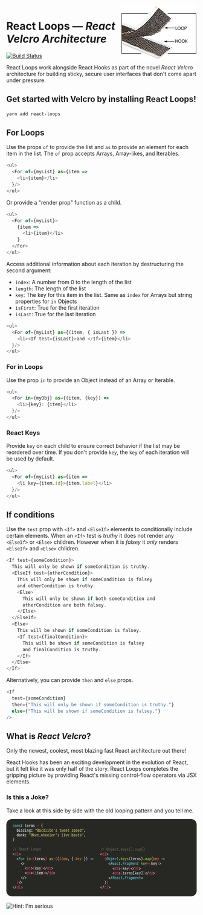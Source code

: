 <img align="right" src="assets/hook-and-loop.gif">

# React Loops — _React Velcro Architecture_

[![Build Status](https://travis-ci.com/leebyron/react-loops.svg?branch=master)](https://travis-ci.com/leebyron/react-loops)

React Loops work alongside React Hooks as part of the novel _React Velcro_
architecture for building sticky, secure user interfaces that don't come apart
under pressure.

## Get started with Velcro by installing React Loops!

```sh
yarn add react-loops
```

## For Loops

Use the props `of` to provide the list and `as` to provide an element for
each item in the list. The `of` prop accepts Arrays, Array-likes,
and Iterables.

```js
<ul>
  <For of={myList} as={item =>
    <li>{item}</li>
  }/>
</ul>
```

Or provide a "render prop" function as a child.

```js
<ul>
  <For of={myList}>
    {item =>
      <li>{item}</li>
    }
  </For>
</ul>
```

Access additional information about each iteration by destructuring the
second argument:

- `index`: A number from 0 to the length of the list
- `length`: The length of the list
- `key`: The key for this item in the list. Same as `index` for Arrays
         but string properties for `in` Objects
- `isFirst`: True for the first iteration
- `isLast`: True for the last iteration

```js
<ul>
  <For of={myList} as={(item, { isLast }) =>
    <li><If test={isLast}>and </If>{item}</li>
  }/>
</ul>
```

### For in Loops

Use the prop `in` to provide an Object instead of an Array or Iterable.

```js
<ul>
  <For in={myObj} as={(item, {key}) =>
    <li>{key}: {item}</li>
  }/>
</ul>
```

### React Keys

Provide `key` on each child to ensure correct behavior if the list may be
reordered over time. If you don't provide `key`, the `key` of each
iteration will be used by default.

```js
<ul>
  <For of={myList} as={item =>
    <li key={item.id}>{item.label}</li>
  }/>
</ul>
```


## If conditions

Use the `test` prop with `<If>` and `<ElseIf>` elements to conditionally
include certain elements. When an `<If>` test is _truthy_ it does not
render any `<ElseIf>` or `<Else>` children. However when it is _falsey_ it
_only_ renders `<ElseIf>` and `<Else>` children.

```js
<If test={someCondition}>
  This will only be shown if someCondition is truthy.
  <ElseIf test={otherCondition}>
    This will only be shown if someCondition is falsey
    and otherCondition is truthy.
    <Else>
      This will only be shown if both someCondition and
      otherCondition are both falsey.
    </Else>
  </ElseIf>
  <Else>
    This will be shown if someCondition is falsey.
    <If test={finalCondition}>
      This will be shown if someCondition is falsey
      and finalCondition is truthy.
    </If>
  </Else>
</If>
```

Alternatively, you can provide `then` and `else` props.

```js
<If
  test={someCondition}
  then={"This will only be shown if someCondition is truthy."}
  else={"This will be shown if someCondition is falsey."}
/>
```


## What is _React Velcro_?

Only the newest, coolest, most blazing fast React architecture out there!

React Hooks has been an exciting development in the evolution of React, but it
felt like it was only half of the story. React Loops completes the gripping
picture by providing React's missing control-flow operators via JSX elements.

### Is this a Joke?

Take a look at this side by side with the old looping pattern and you tell me.

<img src="assets/loops-vs-mapkeys.png">

![Hint: I'm serious](https://media.giphy.com/media/l2SqbYoAwd3KK1wli/giphy.gif)
